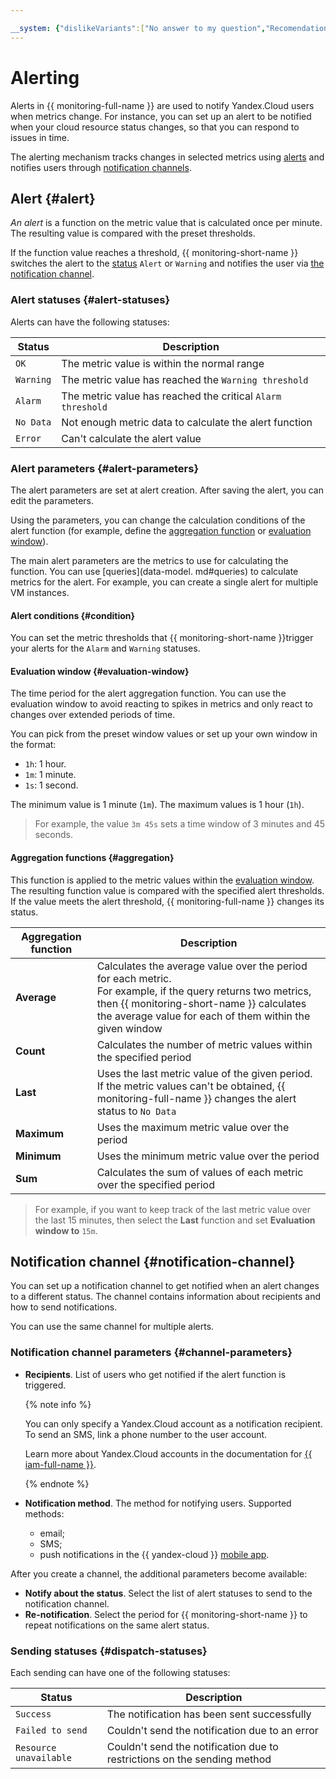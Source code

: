 ```yaml
---

__system: {"dislikeVariants":["No answer to my question","Recomendations didn't help","The content doesn't match title","Other"]}
---
```

# Alerting

Alerts in {{ monitoring-full-name }} are used to notify Yandex.Cloud users when metrics change.
For instance, you can set up an alert to be notified when your cloud resource status changes, so that you can respond to issues in time.

The alerting mechanism tracks changes in selected metrics using [alerts](#alert) and notifies users through [notification channels](#notification-channel).

## Alert {#alert}

_An alert_ is a function on the metric value that is calculated once per minute. The resulting value is compared with the preset thresholds.

If the function value reaches a threshold, {{ monitoring-short-name }} switches the alert to the [status](#alert-statuses) `Alert` or `Warning` and notifies the user via [the notification channel](#notification-channel).

### Alert statuses {#alert-statuses}

Alerts can have the following statuses:

| Status | Description |
| ----- | ----- |
| `OK` | The metric value is within the normal range |
| `Warning` | The metric value has reached the `Warning threshold` |
| `Alarm` | The metric value has reached the critical `Alarm threshold` |
| `No Data` | Not enough metric data to calculate the alert function |
| `Error` | Can't calculate the alert value |

### Alert parameters {#alert-parameters}

The alert parameters are set at alert creation. After saving the alert, you can edit the parameters.

Using the parameters, you can change the calculation conditions of the alert function (for example, define the [aggregation function](#aggregation) or [evaluation window](#evaluation-window)).

The main alert parameters are the metrics to use for calculating the function. You can use [queries](data-model. md#queries) to calculate metrics for the alert.
For example, you can create a single alert for multiple VM instances.

#### Alert conditions {#condition}

You can set the metric thresholds that {{ monitoring-short-name }}trigger your alerts for the `Alarm` and `Warning` statuses.

#### Evaluation window {#evaluation-window}

The time period for the alert aggregation function.
You can use the evaluation window to avoid reacting to spikes in metrics and only react to changes over extended periods of time.

You can pick from the preset window values or set up your own window in the format:

* `1h`: 1 hour.
* `1m`: 1 minute.
* `1s`: 1 second.

The minimum value is 1 minute (`1m`).
The maximum values is 1 hour (`1h`).

> For example, the value `3m 45s` sets a time window of 3 minutes and 45 seconds.

#### Aggregation functions {#aggregation}

This function is applied to the metric values within the [evaluation window](#evaluation-window).
The resulting function value is compared with the specified alert thresholds.
If the value meets the alert threshold, {{ monitoring-full-name }} changes its status.

| Aggregation function | Description |
| ----- | ----- |
| **Average** | Calculates the average value over the period for each metric.<br/>For example, if the query returns two metrics, then {{ monitoring-short-name }} calculates the average value for each of them within the given window |
| **Count** | Calculates the number of metric values within the specified period |
| **Last** | Uses the last metric value of the given period. If the metric values can't be obtained, {{ monitoring-full-name }} changes the alert status to `No Data` |
| **Maximum** | Uses the maximum metric value over the period |
| **Minimum** | Uses the minimum metric value over the period |
| **Sum** | Calculates the sum of values of each metric over the specified period |

> For example, if you want to keep track of the last metric value over the last 15 minutes, then select the **Last** function and set **Evaluation window to** `15m`.

## Notification channel {#notification-channel}

You can set up a notification channel to get notified when an alert changes to a different status.
The channel contains information about recipients and how to send notifications.

You can use the same channel for multiple alerts.

### Notification channel parameters {#channel-parameters}

- **Recipients**. List of users who get notified if the alert function is triggered.

    {% note info %}

    You can only specify a Yandex.Cloud account as a notification recipient.
To send an SMS, link a phone number to the user account.

    Learn more about Yandex.Cloud accounts in the documentation for [{{ iam-full-name }}](../../iam/concepts/index.md#accounts).

    {% endnote %}

- **Notification method**. The method for notifying users. Supported methods:
  - email;
  - SMS;
  - push notifications in the {{ yandex-cloud }} [mobile app](../../overview/mobile-app/index.md).

After you create a channel, the additional parameters become available:

- **Notify about the status**. Select the list of alert statuses to send to the notification channel.
- **Re-notification**. Select the period for {{ monitoring-short-name }} to repeat notifications on the same alert status.

### Sending statuses {#dispatch-statuses}

Each sending can have one of the following statuses:

| Status | Description |
| ----- | ----- |
| `Success` | The notification has been sent successfully |
| `Failed to send` | Couldn't send the notification due to an error |
| `Resource unavailable` | Couldn't send the notification due to restrictions on the sending method |

